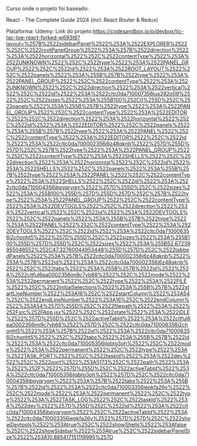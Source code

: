 Curso onde o projeto foi baseado:

React - The Complete Guide 2024 (incl. React Router & Redux)

Plataforma: Udemy:
Link do projeto:https://codesandbox.io/p/devbox/tic-tac-toe-react-forked-w693t6?layout=%257B%2522sidebarPanel%2522%253A%2522EXPLORER%2522%252C%2522rootPanelGroup%2522%253A%257B%2522direction%2522%253A%2522horizontal%2522%252C%2522contentType%2522%253A%2522UNKNOWN%2522%252C%2522type%2522%253A%2522PANEL_GROUP%2522%252C%2522id%2522%253A%2522ROOT_LAYOUT%2522%252C%2522panels%2522%253A%255B%257B%2522type%2522%253A%2522PANEL_GROUP%2522%252C%2522contentType%2522%253A%2522UNKNOWN%2522%252C%2522direction%2522%253A%2522vertical%2522%252C%2522id%2522%253A%2522cltc0da710007356ius282o09%2522%252C%2522sizes%2522%253A%255B100%252C0%255D%252C%2522panels%2522%253A%255B%257B%2522type%2522%253A%2522PANEL_GROUP%2522%252C%2522contentType%2522%253A%2522EDITOR%2522%252C%2522direction%2522%253A%2522horizontal%2522%252C%2522id%2522%253A%2522EDITOR%2522%252C%2522panels%2522%253A%255B%257B%2522type%2522%253A%2522PANEL%2522%252C%2522contentType%2522%253A%2522EDITOR%2522%252C%2522id%2522%253A%2522cltc0da700002356i6z48qknb%2522%257D%255D%257D%252C%257B%2522type%2522%253A%2522PANEL_GROUP%2522%252C%2522contentType%2522%253A%2522SHELLS%2522%252C%2522direction%2522%253A%2522horizontal%2522%252C%2522id%2522%253A%2522SHELLS%2522%252C%2522panels%2522%253A%255B%257B%2522type%2522%253A%2522PANEL%2522%252C%2522contentType%2522%253A%2522SHELLS%2522%252C%2522id%2522%253A%2522cltc0da710004356ibpyqryqm%2522%257D%255D%252C%2522sizes%2522%253A%255B100%255D%257D%255D%257D%252C%257B%2522type%2522%253A%2522PANEL_GROUP%2522%252C%2522contentType%2522%253A%2522DEVTOOLS%2522%252C%2522direction%2522%253A%2522vertical%2522%252C%2522id%2522%253A%2522DEVTOOLS%2522%252C%2522panels%2522%253A%255B%257B%2522type%2522%253A%2522PANEL%2522%252C%2522contentType%2522%253A%2522DEVTOOLS%2522%252C%2522id%2522%253A%2522cltc0da710006356i2chonht5%2522%257D%255D%252C%2522sizes%2522%253A%255B100%255D%257D%255D%252C%2522sizes%2522%253A%255B52.67239955046552%252C47.32760044953448%255D%257D%252C%2522tabbedPanels%2522%253A%257B%2522cltc0da700002356i6z48qknb%2522%253A%257B%2522id%2522%253A%2522cltc0da700002356i6z48qknb%2522%252C%2522tabs%2522%253A%255B%257B%2522id%2522%253A%2522cltful6ea0002356im9c7yb68%2522%252C%2522mode%2522%253A%2522permanent%2522%252C%2522type%2522%253A%2522FILE%2522%252C%2522initialSelections%2522%253A%255B%257B%2522startLineNumber%2522%253A16%252C%2522startColumn%2522%253A54%252C%2522endLineNumber%2522%253A16%252C%2522endColumn%2522%253A54%257D%255D%252C%2522filepath%2522%253A%2522%252Fsrc%252FApp.jsx%2522%252C%2522state%2522%253A%2522IDLE%2522%257D%255D%252C%2522activeTabId%2522%253A%2522cltful6ea0002356im9c7yb68%2522%257D%252C%2522cltc0da710006356i2chonht5%2522%253A%257B%2522id%2522%253A%2522cltc0da710006356i2chonht5%2522%252C%2522tabs%2522%253A%255B%257B%2522id%2522%253A%2522cltc0da710005356ilqbtg3oh%2522%252C%2522mode%2522%253A%2522permanent%2522%252C%2522type%2522%253A%2522TASK_PORT%2522%252C%2522taskId%2522%253A%2522dev%2522%252C%2522port%2522%253A5173%252C%2522path%2522%253A%2522%252F%2522%257D%255D%252C%2522activeTabId%2522%253A%2522cltc0da710005356ilqbtg3oh%2522%257D%252C%2522cltc0da710004356ibpyqryqm%2522%253A%257B%2522tabs%2522%253A%255B%257B%2522id%2522%253A%2522cltc0da710003356iepkfa26y%2522%252C%2522mode%2522%253A%2522permanent%2522%252C%2522type%2522%253A%2522TASK_LOG%2522%252C%2522taskId%2522%253A%2522dev%2522%257D%255D%252C%2522id%2522%253A%2522cltc0da710004356ibpyqryqm%2522%252C%2522activeTabId%2522%253A%2522cltc0da710003356iepkfa26y%2522%257D%257D%252C%2522showDevtools%2522%253Atrue%252C%2522showShells%2522%253Afalse%252C%2522showSidebar%2522%253Atrue%252C%2522sidebarPanelSize%2522%253A10.885417151119995%257D
